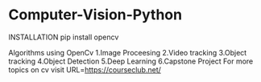 # Computer-Vision-Python
INSTALLATION
pip install opencv

Algorithms using OpenCv
1.Image Proceesing
2.Video tracking
3.Object tracking
4.Object Detection
5.Deep Learning
6.Capstone Project
For more topics on cv visit
URL=https://courseclub.net/




